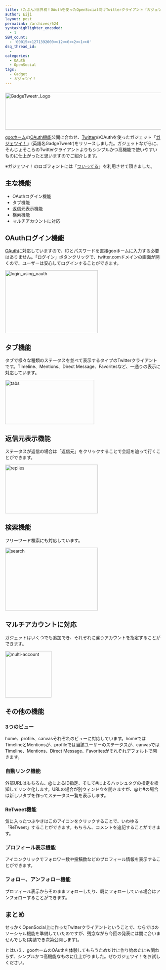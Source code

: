 ```yaml
---
title: (たぶん)世界初！OAuthを使ったOpenSocial向けTwitterクライアント「ガジェツイ！」を公開しました
author: Eiji
layout: post
permalink: /archives/624
syntaxhighlighter_encoded:
  - 1
SBM_count:
  - '00015<>1271392000<>12<>0<>2<>1<>0'
dsq_thread_id:
  - 
categories:
  - OAuth
  - OpenSocial
tags:
  - Gadget
  - ガジェツイ！
---
```

<div class="wp_plus_one_button" style="margin: 0 8px 8px 0; float:left; ">
  <g:plusone href="http://devlog.agektmr.com/archives/624" callback="wp_plus_one_handler"></g:plusone>
</div>

<a href="http://home.goo.ne.jp/gadget/qYpTF5ucNCt2/detail" target="_blank"><img class="size-full wp-image-643" title="GadgeTweetr_Logo" src="http://devlog.agektmr.com/wp-content/uploads/2009/08/GadgeTweetr_Logo.png" alt="GadgeTweetr_Logo" width="616" height="119" /></a>

<a href="http://home.goo.ne.jp/" target="_blank">gooホーム</a>の<a href="http://developer.home.goo.ne.jp/document/OAuthリクエスト" target="_blank">OAuth機能</a>公開に合わせ、<a href="http://twitter.com/" target="_blank">Twitter</a>のOAuthを使ったガジェット「<a href="http://home.goo.ne.jp/gadget/qYpTF5ucNCt2/detail" target="_blank">ガジェツイ！</a>」(英語名GadgeTweetr)をリリースしました。ガジェットながらに、そんじょそこらのTwitterクライアントよりもシンプルかつ高機能で使いやすいものに仕上がったと思いますのでご紹介します。

※ガジェツイ！のロゴフォントには「<a href="http://d.hatena.ne.jp/y05k/20070519/p1" target="_blank">ついってる</a>」を利用させて頂きました。

## 主な機能

*   OAuthログイン機能
*   タブ機能
*   返信元表示機能
*   検索機能
*   マルチアカウントに対応

## OAuthログイン機能

<a href="http://oauth.net/core/1.0" target="_blank">OAuth</a>に対応していますので、IDとパスワードを直接gooホームに入力する必要はありません。「ログイン」ボタンクリックで、twitter.comドメインの画面が開くので、ユーザーは安心してログインすることができます。

<img style="border: 0px initial initial;" title="login_using_oauth" src="http://devlog.agektmr.com/wp-content/uploads/2009/08/decd90d6f3baa9553fd625ecb11d3b8b-300x203.png" alt="login_using_oauth" width="300" height="203" />

## タブ機能

タブで様々な種類のステータスを並べて表示するタイプのTwitterクライアントです。Timeline、Mentions、Direct Message、Favoritesなど、一通りの表示に対応しています。

<img class="alignnone" style="border: 0px initial initial;" title="tabs" src="http://devlog.agektmr.com/wp-content/uploads/2009/08/tabs.png" alt="tabs" width="288" height="143" />

## 返信元表示機能

ステータスが返信の場合は「返信元」をクリックすることで会話を辿って行くことができます。

<img class="size-medium wp-image-633 alignnone" title="replies" src="http://devlog.agektmr.com/wp-content/uploads/2009/08/replies-300x157.png" alt="replies" width="300" height="157" />

## 検索機能

フリーワード検索にも対応しています。

<img class="size-medium wp-image-634 alignnone" title="search" src="http://devlog.agektmr.com/wp-content/uploads/2009/08/search-300x203.png" alt="search" width="300" height="203" />

## マルチアカウントに対応

ガジェットはいくつでも追加でき、それぞれに違うアカウントを指定することができます。

<img class="size-thumbnail wp-image-631 alignnone" title="multi-account" src="http://devlog.agektmr.com/wp-content/uploads/2009/08/multi-account-150x150.png" alt="multi-account" width="150" height="150" />

## その他の機能

### 3つのビュー

home、profile、canvasそれぞれのビューに対応しています。homeではTimelineとMentionsが、profileでは当該ユーザーのステータスが、canvasではTimeline、Mentions、Direct Message、Favoritesがそれぞれデフォルトで開きます。

### 自動リンク機能

外部URLはもちろん、@によるID指定、そして#によるハッシュタグの指定を検知してリンク化します。URLの場合が別ウィンドウを開きますが、@と#の場合は新しいタブを作ってステータス一覧を表示します。

### ReTweet機能

気に入ったつぶやきはこのアイコンをクリックすることで、いわゆる「ReTweet」することができます。もちろん、コメントを追記することができます。

### プロフィール表示機能

アイコンクリックでフォロワー数や投稿数などのプロフィール情報を表示することができます。

### フォロー、アンフォロー機能

プロフィール表示からそのままフォローしたり、既にフォローしている場合はアンフォローすることができます。

## まとめ

せっかくOpenSocial上に作ったTwitterクライアントということで、ならではのソーシャル機能を準備していたのですが、残念ながら今回の発表には間に合いませんでした(実装でき次第公開します)。

とはいえ、gooホームのOAuthを体験してもらうためだけに作り始めたにも関わらず、シンプルかつ高機能なものに仕上がりました。ぜひガジェツイ！をお試しください。